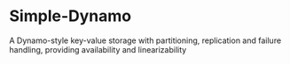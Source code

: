 # Simple-Dynamo
A Dynamo-style key-value storage with partitioning, replication and failure handling, providing availability and linearizability
